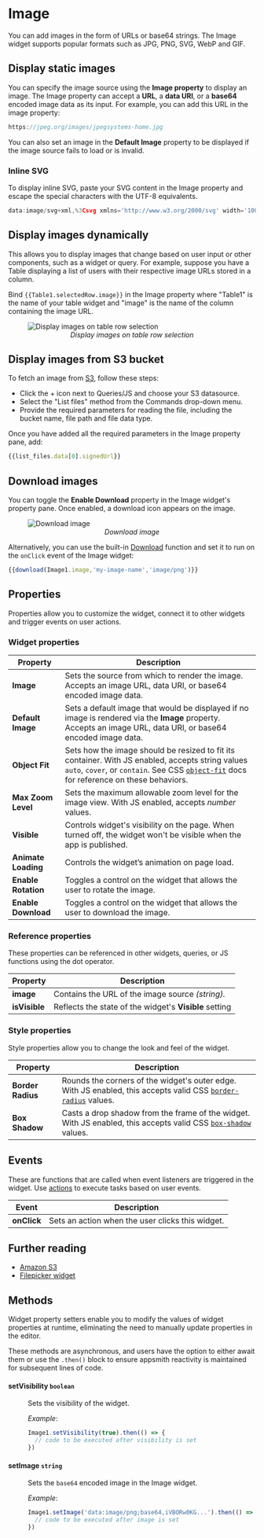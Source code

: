 # Image

You can add images in the form of URLs or base64 strings. The Image widget supports popular formats such as JPG, PNG, SVG, WebP and GIF.

## Display static images 

You can specify the image source using the **Image property** to display an image. The Image property can accept a **URL**, a **data URI**, or a **base64** encoded image data as its input. For example, you can add this URL in the image property:

```js
https://jpeg.org/images/jpegsystems-home.jpg
```

You can also set an image in the **Default Image**  property to be displayed if the image source fails to load or is invalid. 

### Inline SVG

To display inline SVG, paste your SVG content in the Image property and escape the special characters with the UTF-8 equivalents.

```js
data:image/svg+xml,%3Csvg xmlns='http://www.w3.org/2000/svg' width='100' height='100'%3E%3Ccircle cx='50' cy='50' r='40' stroke='green' stroke-width='4' fill='yellow' /%3E%3C/svg%3E
```

## Display images dynamically
This allows you to display images that change based on user input or other components, such as a widget or query. For example, suppose you have a Table displaying a list of users with their respective image URLs stored in a column.

Bind ```{{Table1.selectedRow.image}}``` in the Image property where "Table1" is the name of your table widget and "image" is the name of the column containing the image URL.

<figure>
  <img src="/img/imagetable.gif" style= {{width:"700px", height:"auto"}} alt="Display images on table row selection"/>
  <figcaption align = "center"><i>Display images on table row selection</i></figcaption>
</figure>


## Display images from S3 bucket

To fetch an image from [S3](/reference/datasources/querying-amazon-s3), follow these steps:

* Click the + icon next to Queries/JS and choose your S3 datasource.
* Select the "List files" method from the Commands drop-down menu.
* Provide the required parameters for reading the file, including the bucket name, file path and file data type.

Once you have added all the required parameters in the Image property pane, add:
```js
{{list_files.data[0].signedUrl}}
```

## Download images
You can toggle the **Enable Download** property in the Image widget's property pane. Once enabled, a download icon appears on the image.

<figure>
  <img src="/img/download-image-ss.png" style= {{width:"700px", height:"auto"}} alt="Download image"/>
  <figcaption align = "center"><i>Download image</i></figcaption>
</figure>

Alternatively, you can use the built-in [Download](/reference/appsmith-framework/widget-actions/download) function and set it to run on the `onClick` event of the Image widget:

```js
{{download(Image1.image,'my-image-name','image/png')}}
```

## Properties
Properties allow you to customize the widget, connect it to other widgets and trigger events on user actions.

### Widget properties

| Property            | Description                                                                                                                                                                                                                                                   |
| ------------------- | ------------------------------------------------------------------------------------------------------------------------------------------------------------------------------------------------------------------------------------------------------------- |
| **Image**           | Sets the source from which to render the image. Accepts an image URL, data URI, or base64 encoded image data.                                                                                                                                                 |
| **Default Image**   | Sets a default image that would be displayed if no image is rendered via the **Image** property. Accepts an image URL, data URI, or base64 encoded image data.                                                                                                 |
| **Object Fit**      | Sets how the image should be resized to fit its container. With JS enabled, accepts string values `auto`, `cover`, or `contain`. See CSS [`object-fit`](https://developer.mozilla.org/en-US/docs/Web/CSS/object-fit) docs for reference on these behaviors. |
| **Max Zoom Level**  | Sets the maximum allowable zoom level for the image view. With JS enabled, accepts _number_ values.                                                                                                                                                           |
| **Visible**         | Controls widget's visibility on the page. When turned off, the widget won't be visible when the app is published.  |
| **Animate Loading** | Controls the widget’s animation on page load.                          |
| **Enable Rotation** | Toggles a control on the widget that allows the user to rotate the image.                                                                                                                                                                                     |
| **Enable Download** | Toggles a control on the widget that allows the user to download the image.                                                                                                                                                                                   |
### Reference properties
These properties can be referenced in other widgets, queries, or JS functions using the dot operator.

 Property | Description                                                      |
| ---------------- | ---------------------------------------------------------------- |
| **image**        | Contains the URL of the image source _(string)._                 |
| **isVisible**    | Reflects the state of the widget's **Visible** setting |

### Style properties
Style properties allow you to change the look and feel of the widget.

| Property    | Description                                                                                                                                                                      |
| ----------------- | -------------------------------------------------------------------------------------------------------------------------------------------------------------------------------- |
| **Border Radius** | Rounds the corners of the widget's outer edge. With JS enabled, this accepts valid CSS [`border-radius`](https://developer.mozilla.org/en-US/docs/Web/CSS/border-radius) values. |
| **Box Shadow**    | Casts a drop shadow from the frame of the widget. With JS enabled, this accepts valid CSS [`box-shadow`](https://developer.mozilla.org/en-US/docs/Web/CSS/box-shadow) values.    |

## Events

These are functions that are called when event listeners are triggered in the widget. Use [actions](/reference/appsmith-framework/widget-actions) to execute tasks based on user events.


| Event       | Description                                                                                                                                                                                                                     |
| ----------- | ------------------------------------------------------------------------------------------------------------------------------------------------------------------------------------------------------------------------------- |
| **onClick** | Sets an action when the user clicks this widget. |

## Further reading

* [Amazon S3](/reference/datasources/querying-amazon-s3)
* [Filepicker widget](/reference/widgets/filepicker)


## Methods

Widget property setters enable you to modify the values of widget properties at runtime, eliminating the need to manually update properties in the editor.

These methods are asynchronous, and users have the option to either await them or use the `.then()` block to ensure appsmith reactivity is maintained for subsequent lines of code.


#### setVisibility `boolean`

<dd>

Sets the visibility of the widget.

*Example*:

```js
Image1.setVisibility(true).then(() => {
  // code to be executed after visibility is set
})
```

</dd>


#### setImage `string`

<dd>

Sets the `base64` encoded image in the Image widget.

*Example*:

```js
Image1.setImage('data:image/png;base64,iVBORw0KG...').then(() => {
  // code to be executed after image is set
})
```

</dd>